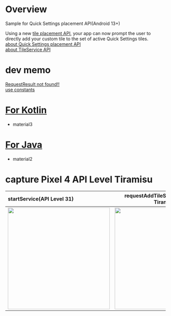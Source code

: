 # Overview
Sample for Quick Settings placement API(Android 13+)<br>

Using a new [tile placement API](https://developer.android.com/reference/android/app/StatusBarManager#requestAddTileService(android.content.ComponentName,%20java.lang.CharSequence,%20android.graphics.drawable.Icon,%20java.util.concurrent.Executor,%20java.util.function.Consumer%3Cjava.lang.Integer%3E)), your app can now prompt the user to directly add your custom tile to the set of active Quick Settings tiles.<br>
[about Quick Settings placement API](https://developer.android.com/about/versions/13/features#quick-settings)<br>
[about TileService API](https://developer.android.com/reference/android/service/quicksettings/TileService)<br>

# dev memo

[RequestResult not found!!](https://developer.android.com/reference/android/app/StatusBarManager.RequestResult)<br>
[use constants](https://github.com/LeoAndo/android-quick-settings-placement-api-samples/blob/main/TileServiceKotlinSample/app/src/main/java/com/example/tileservicekotlinsample/RequestResult.kt#L6:L14)

# [For Kotlin](https://github.com/LeoAndo/android-quick-settings-placement-api-samples/tree/main/TileServiceKotlinSample)
- material3

# [For Java](https://github.com/LeoAndo/android-quick-settings-placement-api-samples/tree/main/TileServiceJavaSample)
- material2

# capture Pixel 4 API Level Tiramisu

| startService(API Level 31) | requestAddTileService(API Level Tiramisu) |
|:---|:---:|
|<img src="https://github.com/LeoAndo/android-quick-settings-placement-api-samples/blob/main/capture_startTileService.gif" width=320 /> |<img src="https://github.com/LeoAndo/android-quick-settings-placement-api-samples/blob/main/capture_requestAddTileService.gif" width=320 /> |
